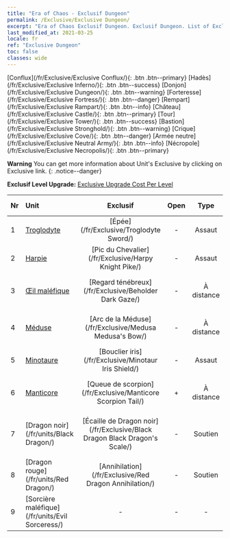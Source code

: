 ```yaml
---
title: "Era of Chaos - Exclusif Dungeon"
permalink: /Exclusive/Exclusive Dungeon/
excerpt: "Era of Chaos Exclusif Dungeon. Exclusif Dungeon. List of Exclusif Dungeon in Era of Chaos"
last_modified_at: 2021-03-25
locale: fr
ref: "Exclusive Dungeon"
toc: false
classes: wide
---
```

 [Conflux](/fr/Exclusive/Exclusive Conflux/){: .btn .btn--primary} [Hadès](/fr/Exclusive/Exclusive Inferno/){: .btn .btn--success} [Donjon](/fr/Exclusive/Exclusive Dungeon/){: .btn .btn--warning} [Forteresse](/fr/Exclusive/Exclusive Fortress/){: .btn .btn--danger} [Rempart](/fr/Exclusive/Exclusive Rampart/){: .btn .btn--info} [Château](/fr/Exclusive/Exclusive Castle/){: .btn .btn--primary} [Tour](/fr/Exclusive/Exclusive Tower/){: .btn .btn--success} [Bastion](/fr/Exclusive/Exclusive Stronghold/){: .btn .btn--warning} [Crique](/fr/Exclusive/Exclusive Cove/){: .btn .btn--danger} [Armée neutre](/fr/Exclusive/Exclusive Neutral Army/){: .btn .btn--info} [Nécropole](/fr/Exclusive/Exclusive Necropolis/){: .btn .btn--primary} 

**Warning** You can get more information about Unit's Exclusive by clicking on Exclusive link. 
{: .notice--danger}

 **Exclusif Level Upgrade:** [Exclusive Upgrade Cost Per Level](/Exclusive/ExclusiveUpgradeCostPerLevel/)

  | Nr |         Unit        | Exclusif | Open  |    Type   |  Item to Rank UP      |  Skin   |
  |:---|:--------------------|:-------------:|:-----:|:---------:|:---------------------:|:-------:|
  | 1  | [Troglodyte](/fr/units/Troglodyte/) | [Épée](/fr/Exclusive/Troglodyte Sword/) | - | Assaut | [Jeton Épée](/fr/Items/con_912/) | - |
  | 2  | [Harpie](/fr/units/Harpy/) | [Pic du Chevalier](/fr/Exclusive/Harpy Knight Pike/) | - | Assaut | [Jeton Pic du Chevalier](/fr/Items/con_916/) | - |
  | 3  | [Œil maléfique](/fr/units/Beholder/) | [Regard ténébreux](/fr/Exclusive/Beholder Dark Gaze/) | - | À distance | [Jeton Regard ténébreux](/fr/Items/con_990/) | [Skin spécial Regard ténébreux](/fr/Items/con_658/) |
  | 4  | [Méduse](/fr/units/Medusa/) | [Arc de la Méduse](/fr/Exclusive/Medusa Medusa's Bow/) | - | À distance | [Jeton Arc de la Méduse](/fr/Items/con_991/) | [Peau spéciale Arc de la Méduse](/fr/Items/con_659/) |
  | 5  | [Minotaure](/fr/units/Minotaur/) | [Bouclier iris](/fr/Exclusive/Minotaur Iris Shield/) | - | Assaut | [Jeton Bouclier iris](/fr/Items/con_913/) | - |
  | 6  | [Manticore](/fr/units/Manticore/) | [Queue de scorpion](/fr/Exclusive/Manticore Scorpion Tail/) | + | À distance | [Jeton Queue de scorpion](/fr/Items/con_992/) | [Peau spéciale Queue de scorpion](/fr/Items/con_660/) |
  | 7  | [Dragon noir](/fr/units/Black Dragon/) | [Écaille de Dragon noir](/fr/Exclusive/Black Dragon Black Dragon's Scale/) | - | Soutien | [Jeton Écaille de Dragon noir](/fr/Items/con_993/) | [Peau spéciale Écaille de Dragon noir](/fr/Items/con_661/) |
  | 8  | [Dragon rouge](/fr/units/Red Dragon/) | [Annihilation](/fr/Exclusive/Red Dragon Annihilation/) | - | Soutien | - | - |
  | 9  | [Sorcière maléfique](/fr/units/Evil Sorceress/) | - | - | - | none | none |
